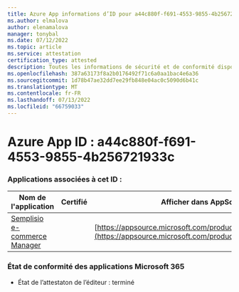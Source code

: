 ```yaml
---
title: Azure App informations d’ID pour a44c880f-f691-4553-9855-4b256721933c
ms.author: elmalova
author: elenamalova
manager: tonybal
ms.date: 07/12/2022
ms.topic: article
ms.service: attestation
certification_type: attested
description: Toutes les informations de sécurité et de conformité disponibles pour a44c880f-f691-4553-9855-4b256721933c.
ms.openlocfilehash: 387a63173f8a2b0176492f71c6a0aa1bac4e6a36
ms.sourcegitcommit: 1d78b47ae32dd7ee29fb848e04ac0c5090d6b41c
ms.translationtype: MT
ms.contentlocale: fr-FR
ms.lasthandoff: 07/13/2022
ms.locfileid: "66759033"
---
```

# <a name="azure-app-id-a44c880f-f691-4553-9855-4b256721933c"></a>Azure App ID : a44c880f-f691-4553-9855-4b256721933c


### <a name="apps-associated-with-this-id"></a>Applications associées à cet ID :
| **Nom de l'application** | **Certifié** | **Afficher dans AppSource** |
|--------------|---------------|-----------------------|
| [Semplisio e-commerce Manager](../forward/WA200004286.md) |  | [https://appsource.microsoft.com/product/office/WA200004286](https://appsource.microsoft.com/product/office/WA200004286) |

### <a name="microsoft-365-app-compliance-status"></a>État de conformité des applications Microsoft 365
- État de l’attestaton de l’éditeur : terminé
